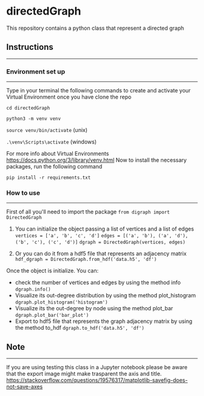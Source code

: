 # directedGraph

This repository contains a python class that represent a directed graph

## Instructions
---
### Environment set up
---
Type in your terminal the following commands to create and activate your Virtual Environment once you have clone the repo

```cd directedGraph```

```python3 -m venv venv```

```source venv/bin/activate``` (unix)

```.\venv\Scripts\activate``` (windows)

For more info about Virtual Environments https://docs.python.org/3/library/venv.html
Now to install the necessary packages, run the following command

```pip install -r requirements.txt```

### How to use
---
First of all you'll need to import the package
`from digraph import DirectedGraph`

1. You can initialize the object passing a list of vertices and a list of edges
`vertices = ['a', 'b', 'c', 'd']`
`edges = [('a', 'b'), ('a', 'd'), ('b', 'c'), ('c', 'd')]`
`dgraph = DirectedGraph(vertices, edges)`

2. Or you can do it from a hdf5 file that represents an adjacency matrix 
`hdf_dgraph = DirectedGraph.from_hdf('data.h5', 'df')`

Once the object is initialize. You can:
- check the number of vertices and edges by using the method info
`dgraph.info()`
- Visualize its out-degree distribution by using the method plot_histogram
`dgraph.plot_histogram('histogram')`
- Visualize its the out-degree by node using the method plot_bar
`dgraph.plot_bar('bar_plot')`
- Export to hdf5 file that represents the graph adjacency matrix by using the method to_hdf
`dgraph.to_hdf('data.h5', 'df')`


##  Note
---
If you are using testing this class in a Jupyter notebook please be aware that the export image might make trasparent the axis and title. 
https://stackoverflow.com/questions/19576317/matplotlib-savefig-does-not-save-axes